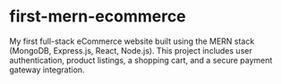 # first-mern-ecommerce
My first full-stack eCommerce website built using the MERN stack (MongoDB, Express.js, React, Node.js). This project includes user authentication, product listings, a shopping cart, and a secure payment gateway integration.
